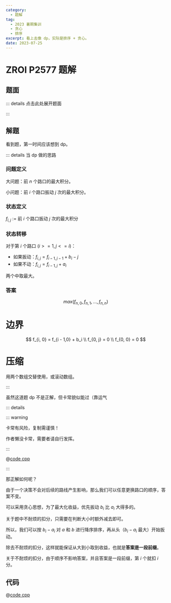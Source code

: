 ```yaml
---
category:
  - 题解
tag:
  - 2023 暑期集训
  - 贪心
  - 排序
excerpt: 看上去像 dp，实际是排序 + 贪心。
date: 2023-07-25
---
```


# ZROI P2577 题解

## 题面

::: details 点击此处展开题面

<!-- @include: ../../source/ZR-2577/README.md -->

:::

## 解题

看到题，第一时间应该想到 dp。

::: details 当 dp 做的思路

### 问题定义

大问题：前 $n$ 个路口的最大积分。

小问题：前 $i$ 个路口扳动 $j$ 次的最大积分。

### 状态定义

$f_{i,j}$ := 前 $i$ 个路口扳动 $j$ 次的最大积分

### 状态转移

对于第 $i$ 个路口 $(i >= 1, j <= i)$：

- 如果扳动：$f_{i,j} = f_{i - 1,j - 1} + b_i - j$
- 如果不动：$f_{i,j} = f_{i - 1,j} + a_i$

两个中取最大。

### 答案

$$ max(f_{n, 0}, f_{n, 1}, \ldots, f_{n, n}) $$

# 边界

$$
  f_{i, 0} = f_{i - 1,0} + b_i \\
  f_{0, j} = 0 \\
  f_{0, 0} = 0
$$

# 压缩

用两个数组交替使用，或滚动数组。

:::

虽然这道题 dp 不是正解，但卡常貌似能过（靠运气

::: details

::: warning

卡常有风险，复制需谨慎！

作者懒没卡常，需要者请自行发挥。

:::

@[code cpp](../../source/ZR-2577/dp.cpp)

:::

那正解如何呢？

由于一个决策不会对后续的路线产生影响，那么我们可以任意更换路口的顺序，答案不变。

可以采用贪心思想，为了最大化收益，优先扳动 $b_i$ 比 $a_i$ 大得多的。

关于题中不耐烦的扣分，只需要在判断大小时额外减去即可。

所以，我们可以按 $b_i - a_i$ 对 $a$ 和 $b$ 进行降序排序，再从头（$b_i - a_i$ 最大）开始扳动。

除去不耐烦的扣分，这样就能保证从大到小取到收益，也就是**答案是一段前缀**。

关于不耐烦的扣分，由于顺序不影响答案，并且答案是一段前缀，第 $i$ 个就扣 $i$ 分。

## 代码

@[code cpp](../../source/ZR-2577/sort.cpp)

